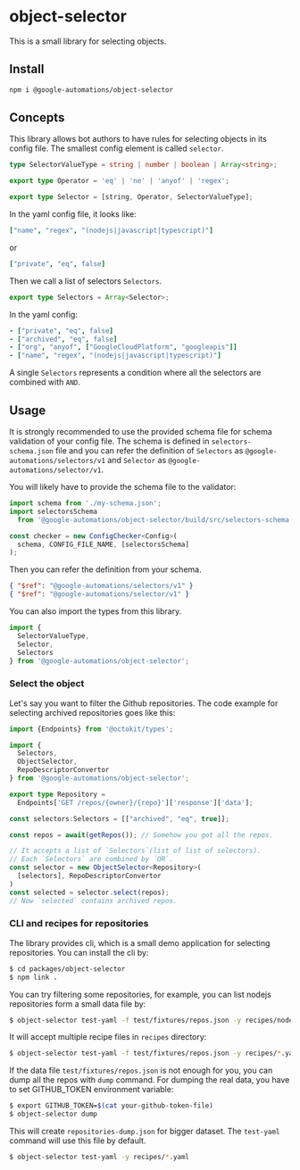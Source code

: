 # object-selector

This is a small library for selecting objects.

## Install

```bash
npm i @google-automations/object-selector
```

## Concepts

This library allows bot authors to have rules for selecting objects in
its config file. The smallest config element is called `selector`.
```typescript
type SelectorValueType = string | number | boolean | Array<string>;

export type Operator = 'eq' | 'ne' | 'anyof' | 'regex';

export type Selector = [string, Operator, SelectorValueType];
```

In the yaml config file, it looks like:
```yaml
["name", "regex", "(nodejs|javascript|typescript)"]
```
or
```yaml
["private", "eq", false]
```

Then we call a list of selectors `Selectors`.
```typescript
export type Selectors = Array<Selector>;
```

In the yaml config:
```yaml
- ["private", "eq", false]
- ["archived", "eq", false]
- ["org", "anyof", ["GoogleCloudPlatform", "googleapis"]]
- ["name", "regex", "(nodejs|javascript|typescript)"]
```

A single `Selectors` represents a condition where all the selectors
are combined with `AND`.

## Usage

It is strongly recommended to use the provided schema file for schema
validation of your config file. The schema is defined in
`selectors-schema.json` file and you can refer the definition of
`Selectors` as `@google-automations/selectors/v1` and `Selector` as
`@google-automations/selector/v1`.

You will likely have to provide the schema file to the validator:

```typescript
import schema from './my-schema.json';
import selectorsSchema
  from '@google-automations/object-selector/build/src/selectors-schema.json';

const checker = new ConfigChecker<Config>(
  schema, CONFIG_FILE_NAME, [selectorsSchema]
);

```

Then you can refer the definition from your schema.
```json
{ "$ref": "@google-automations/selectors/v1" }
{ "$ref": "@google-automations/selector/v1" }
```

You can also import the types from this library.
```typescript
import {
  SelectorValueType,
  Selector,
  Selectors
} from '@google-automations/object-selector';

```

### Select the object

Let's say you want to filter the Github repositories. The code example
for selecting archived repositories goes like this:
```typescript
import {Endpoints} from '@octokit/types';

import {
  Selectors,
  ObjectSelector,
  RepoDescriptorConvertor
} from '@google-automations/object-selector';

export type Repository =
  Endpoints['GET /repos/{owner}/{repo}']['response']['data'];

const selectors:Selectors = [["archived", "eq", true]];

const repos = await(getRepos()); // Somehow you got all the repos.

// It accepts a list of `Selectors`(list of list of selectors).
// Each `Selectors` are combined by `OR`.
const selector = new ObjectSelector<Repository>(
  [selectors], RepoDescriptorConvertor
)
const selected = selector.select(repos);
// Now `selected` contains archived repos.
```

### CLI and recipes for repositories

The library provides cli, which is a small demo application for
selecting repositories. You can install the cli by:
```bash
$ cd packages/object-selector
$ npm link .
```

You can try filtering some repositories, for example, you can list
nodejs repositories form a small data file by:
```bash
$ object-selector test-yaml -f test/fixtures/repos.json -y recipes/nodejs.yaml
```

It will accept multiple recipe files in `recipes` directory:
```bash
$ object-selector test-yaml -f test/fixtures/repos.json -y recipes/*.yaml
```

If the data file `test/fixtures/repos.json` is not enough for you, you
can dump all the repos with `dump` command. For dumping the real data,
you have to set GITHUB_TOKEN environment variable:
```bash
$ export GITHUB_TOKEN=$(cat your-github-token-file)
$ object-selector dump
```

This will create `repositories-dump.json` for bigger dataset. The
`test-yaml` command will use this file by default.
```bash
$ object-selector test-yaml -y recipes/*.yaml
```
